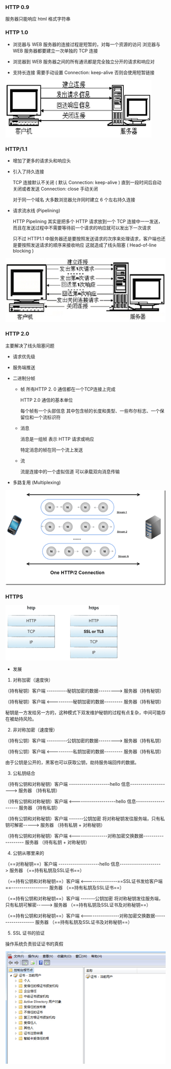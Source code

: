 ### HTTP 0.9

服务器只能响应 html 格式字符串

### HTTP 1.0

+ 浏览器与 WEB 服务器的连接过程是短暂的，对每一个资源的访问 浏览器与 WEB 服务器都要建立一次单独的 TCP 连接

+ 浏览器到 WEB 服务器之间的所有通讯都是完全独立分开的请求和响应对

+ 支持长连接 需要手动设置 Connection: keep-alive 否则会使用短暂链接


![上传成功](../imgs/1551421197495.jpg)

### HTTP/1.1

+ 增加了更多的请求头和响应头

+ 引入了持久连接

	TCP 连接默认不关闭 ( 默认 Connection: keep-alive ) 直到一段时间后自动关闭或者发送 Connection: close 手动关闭
    
    对于同一个域名 大多数浏览器允许同时建立 6 个左右持久连接
    
+ 请求流水线 (Pipelining)

	HTTP Pipelining 其实是把多个 HTTP 请求放到一个 TCP 连接中一一发送，而且在发送过程中不需要等待前一个请求的响应就可以发出下一次请求
    
    只不过 HTTP1.1 中服务器还是要按照发送请求的次序来处理请求，客户端也还是要按照发送请求的顺序来接收响应 这就造成了线头阻塞 ( Head-of-line blocking )

![上传成功](../imgs/1551421665451.jpg)
    
### HTTP 2.0

主要解决了线头阻塞问题

+ 请求优先级

+ 服务端推送

+ 二进制分帧

	* 帧 所有HTTP 2. 0 通信都在一个TCP连接上完成

		HTTP 2.0 通信的基本单位
        
        每个帧有一个头部信息 其中包含帧的长度和类型、一些布尔标志、一个保留位和一个流标识符
        
    * 消息

		消息是一组帧 表示 HTTP 请求或响应
        
        特定消息的帧在同一个流上发送
        
    * 流

		流是连接中的一个虚拟信道 可以承载双向消息传输
    
+ 多路复用 (Multiplexing)

![上传成功](../imgs/1551421734074.png)
    

### HTTPS

![上传成功](../imgs/1551422130643.png)

+ 发展

1. 对称加密（速度快）

（持有秘钥）客户端  ----------秘钥加密的数据--------->  服务器（持有秘钥）

（持有秘钥）客户端  <----------秘钥加密的数据---------  服务器（持有秘钥）

秘钥是一方发给另一方的，这种模式下双发维护秘钥的过程有点复杂，中间可能存在被劫持风险。

2. 非对称加密（速度慢）

（持有公钥）客户端  ----------公钥加密的数据--------->  服务器（持有私钥）

（持有公钥）客户端  <----------私钥加密的数据---------  服务器（持有私钥）

由于公钥是公开的，黑客也可以获取公钥，劫持服务端回传的数据。

3. 公私钥结合

（持有公钥和对称秘钥）客户端  --------------------hello 信息-------------------->  服务器 （持有私钥）

（持有公钥和对称秘钥）客户端  <--------------------hello 信息--------------------  服务器 （持有私钥）

（持有公钥和对称秘钥）客户端  -------公钥加密 将对称秘钥发往服务端，只有私钥可解密----->  服务器 （持有私钥 + 对称秘钥）

（持有公钥和对称秘钥）客户端  <----------------对称加密交换数据-------------------  服务器 （持有私钥 + 对称秘钥）


4. 公钥从哪里来的

（==对称秘钥==）客户端  --------------------hello 信息-------------------->  服务器 （==持有私钥及SSL证书==）

（==持有公钥和对称秘钥==）客户端  <---------------==SSL证书发给客户端==------------------  服务器 （==持有私钥及SSL证书==）

（==持有公钥和对称秘钥==）客户端  -------公钥加密 将对称秘钥发往服务端，只有私钥可解密----->  服务器 （==持有私钥及SSL证书及对称秘钥==）

（==持有公钥和对称秘钥==）客户端  <----------------对称加密交换数据-------------------  服务器 （==持有私钥及SSL证书及对称秘钥==）

5. SSL 证书的验证

操作系统负责验证证书的真假


![上传成功](../imgs/1551425373419.jpg)








    
    
    
    